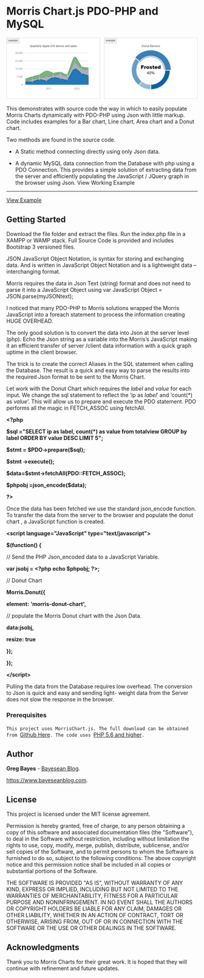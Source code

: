 Morris Chart.js PDO-PHP and MySQL
=================================

![](media/9b1a5dd8b038a0ec199491dd5f2bc9de.png)

This demonstrates with source code the way in which to easily populate Morris
Charts dynamically with PDO-PHP using Json with little markup. Code includes
examples for a Bar chart, Line chart, Area chart and a Donut chart.

Two methods are found in the source code.

-   A Static method connecting directly using only Json data.

-   A dynamic MySQL data connection from the Database with php using a PDO
    Connection. This provides a simple solution of extracting data from the
    server and efficiently populating the JavaScript / JQuery graph in the
    browser using Json.
View Working Example
--------------------
[View Example](https://www.bayeseanblog.com/blog/public/demo/uploads/index.php)

Getting Started
---------------

Download the file folder and extract the files. Run the index.php file in a
XAMPP or WAMP stack. Full Source Code is provided and includes Bootstrap 3
versioned files.

JSON JavaScript Object Notation, is syntax for storing and exchanging data. And
is written in JavaScript Object Notation and is a lightweight data
–interchanging format.

Morris requires the data in Json Text (string) format and does not need to parse
it into a JavaScript Object using var JavaScript Object =
JSON.parse(myJSONtext);

I noticed that many PDO-PHP to Morris solutions wrapped the Morris JavaScript
into a foreach statement to process the information creating HUGE OVERHEAD.

The only good solution is to convert the data into Json at the server level
(php). Echo the Json string as a variable into the Morris’s JavaScript making it
an efficient transfer of server /client data information with a quick graph
uptime in the client browser.

The trick is to create the correct Aliases in the SQL statement when calling the
Database. The result is a quick and easy way to parse the results into the
required Json format to be sent to the Morris Chart.

Let work with the Donut Chart which requires the *label* and *value* for each
input. We change the sql statement to reflect the ‘ip as *label*’ and ‘count(\*)
as *value*’. This will allow us to prepare and execute the PDO statement. PDO
performs all the magic in FETCH\_ASSOC using fetchAll.

**\<?php**

**\$sql ="SELECT ip as label, count(\*) as value from totalview GROUP by label
ORDER BY value DESC LIMIT 5";**

**\$stmt = \$PDO-\>prepare(\$sql);**

**\$stmt -\>execute();**

**\$data=\$stmt-\>fetchAll(PDO::FETCH\_ASSOC);**

**\$phpobj =json\_encode(\$data);**

**?\>**

Once the data has been fetched we use the standard json\_encode function. To
transfer the data from the server to the browser and populate the donut chart ,
a JavaScript function is created.

**\<script language="JavaScript" type="text/javascript"\>**

**\$(function() {**

// Send the PHP Json\_encoded data to a JavaScript Variable.

**var jsobj = \<?php echo \$phpobj; ?\>;**

// Donut Chart

**Morris.Donut({**

**element: 'morris-donut-chart',**

// populate the Morris Donut chart with the Json Data.

**data:jsobj,**

**resize: true**

**});**

**});**

**\</script\>**

Pulling the data from the Database requires low overhead. The conversion to Json
is quick and easy and sending light- weight data from the Server does not slow
the response in the browser.

### Prerequisites

`This project uses MorrisChart.js. The full download can be obtained from
`[Github Here](http://morrisjs.github.io/morris.js/)`. The code uses `[PHP 5.6
and higher](http://php.net/downloads.php)`.`

Author
------

**Greg Bayes** - [Bayesean Blog](https://www.bayeseanblog.com/).

https://www.bayeseanblog.com.

License
-------

This project is licensed under the MIT license agreement.

Permission is hereby granted, free of charge, to any person obtaining a copy of
this software and associated documentation files (the "Software"), to deal in
the Software without restriction, including without limitation the rights to
use, copy, modify, merge, publish, distribute, sublicense, and/or sell copies of
the Software, and to permit persons to whom the Software is furnished to do so,
subject to the following conditions: The above copyright notice and this
permission notice shall be included in all copies or substantial portions of the
Software.

THE SOFTWARE IS PROVIDED "AS IS", WITHOUT WARRANTY OF ANY KIND, EXPRESS OR
IMPLIED, INCLUDING BUT NOT LIMITED TO THE WARRANTIES OF MERCHANTABILITY, FITNESS
FOR A PARTICULAR PURPOSE AND NONINFRINGEMENT. IN NO EVENT SHALL THE AUTHORS OR
COPYRIGHT HOLDERS BE LIABLE FOR ANY CLAIM, DAMAGES OR OTHER LIABILITY, WHETHER
IN AN ACTION OF CONTRACT, TORT OR OTHERWISE, ARISING FROM, OUT OF OR IN
CONNECTION WITH THE SOFTWARE OR THE USE OR OTHER DEALINGS IN THE SOFTWARE.

Acknowledgments
---------------

Thank you to Morris Charts for their great work. It is hoped that they will
continue with refinement and future updates.
